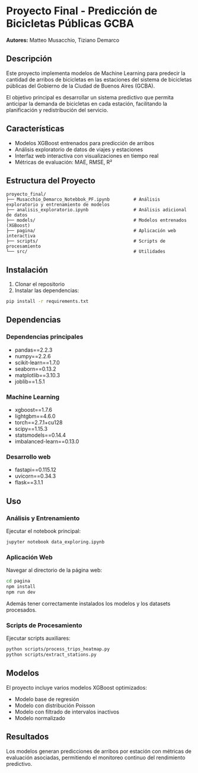 # Proyecto Final - Predicción de Bicicletas Públicas GCBA

**Autores:** Matteo Musacchio, Tiziano Demarco

## Descripción

Este proyecto implementa modelos de Machine Learning para predecir la cantidad de arribos de bicicletas en las estaciones del sistema de bicicletas públicas del Gobierno de la Ciudad de Buenos Aires (GCBA).

El objetivo principal es desarrollar un sistema predictivo que permita anticipar la demanda de bicicletas en cada estación, facilitando la planificación y redistribución del servicio.

## Características

- Modelos XGBoost entrenados para predicción de arribos
- Análisis exploratorio de datos de viajes y estaciones
- Interfaz web interactiva con visualizaciones en tiempo real
- Métricas de evaluación: MAE, RMSE, R²

## Estructura del Proyecto

```
proyecto_final/
├── Musacchio_Demarco_Notebbok_PF.ipynb         # Análisis exploratorio y entrenamiento de modelos
├── analisis_exploratorio.ipynb                 # Análisis adicional de datos
├── models/                                     # Modelos entrenados (XGBoost)
├── pagina/                                     # Aplicación web interactiva
├── scripts/                                    # Scripts de procesamiento
└── src/                                        # Utilidades
```

## Instalación

1. Clonar el repositorio
2. Instalar las dependencias:

```bash
pip install -r requirements.txt
```

## Dependencias

### Dependencias principales
- pandas==2.2.3
- numpy==2.2.6
- scikit-learn==1.7.0
- seaborn==0.13.2
- matplotlib==3.10.3
- joblib==1.5.1

### Machine Learning
- xgboost==1.7.6
- lightgbm==4.6.0
- torch==2.7.1+cu128
- scipy==1.15.3
- statsmodels==0.14.4
- imbalanced-learn==0.13.0

### Desarrollo web
- fastapi==0.115.12
- uvicorn==0.34.3
- flask==3.1.1

## Uso

### Análisis y Entrenamiento
Ejecutar el notebook principal:
```bash
jupyter notebook data_exploring.ipynb
```

### Aplicación Web
Navegar al directorio de la página web:
```bash
cd pagina
npm install
npm run dev
```
Además tener correctamente instalados los modelos y los datasets procesados.

### Scripts de Procesamiento
Ejecutar scripts auxiliares:
```bash
python scripts/process_trips_heatmap.py
python scripts/extract_stations.py
```

## Modelos

El proyecto incluye varios modelos XGBoost optimizados:
- Modelo base de regresión
- Modelo con distribución Poisson
- Modelo con filtrado de intervalos inactivos
- Modelo normalizado

## Resultados

Los modelos generan predicciones de arribos por estación con métricas de evaluación asociadas, permitiendo el monitoreo continuo del rendimiento predictivo.

